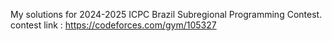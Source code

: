 My solutions for 2024-2025 ICPC Brazil Subregional Programming Contest.
contest link : https://codeforces.com/gym/105327 